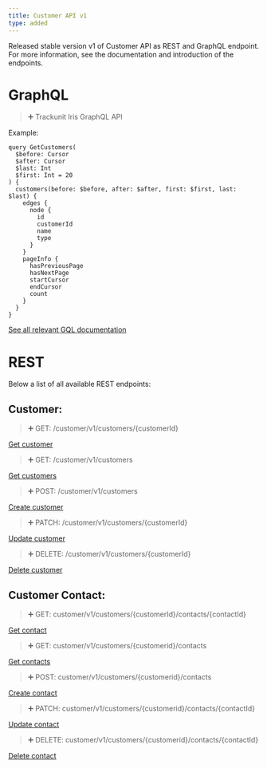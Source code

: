 ```yaml
---
title: Customer API v1
type: added
---
```


Released stable version v1 of Customer API as REST and GraphQL endpoint.
For more information, see the documentation and introduction of the endpoints.

# GraphQL

> ➕ Trackunit Iris GraphQL API

Example:
```
query GetCustomers(
  $before: Cursor
  $after: Cursor
  $last: Int
  $first: Int = 20
) {
  customers(before: $before, after: $after, first: $first, last: $last) {
    edges {
      node {
        id
        customerId
        name
        type
      }
    }
    pageInfo {
      hasPreviousPage
      hasNextPage
      startCursor
      endCursor
      count
    }
  }
}
```

[See all relevant GQL documentation](https://developers.trackunit.com/reference/graphql-api-introduction)

# REST

Below a list of all available REST endpoints:

## Customer:

> ➕ GET: /customer/v1/customers/{customerId}

[Get customer](ref:getcustomer)

> ➕ GET: /customer/v1/customers

[Get customers](ref:getcustomers)

> ➕ POST: /customer/v1/customers

[Create customer](ref:createcustomer)

> ➕ PATCH: /customer/v1/customers/{customerId}

[Update customer](ref:updatecustomer)

> ➕ DELETE: /customer/v1/customers/{customerId}

[Delete customer](ref:deletecustomer)

## Customer Contact:

> ➕ GET: customer/v1/customers/{customerId}/contacts/{contactId}

[Get contact](ref:getcontact)

> ➕ GET: customer/v1/customers/{customerid}/contacts

[Get contacts](ref:getcontacts)

> ➕ POST: customer/v1/customers/{customerid}/contacts

[Create contact](ref:createcontact)

> ➕ PATCH: customer/v1/customers/{customerid}/contacts/{contactId}

[Update contact](ref:updatecontact)

> ➕ DELETE: customer/v1/customers/{customerid}/contacts/{contactId}

[Delete contact](ref:deletecontact)



